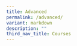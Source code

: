 ```yaml
---
title: Advanced
permalink: /advanced/
variant: markdown
description: ""
third_nav_title: Courses
---
```

<p></p>
